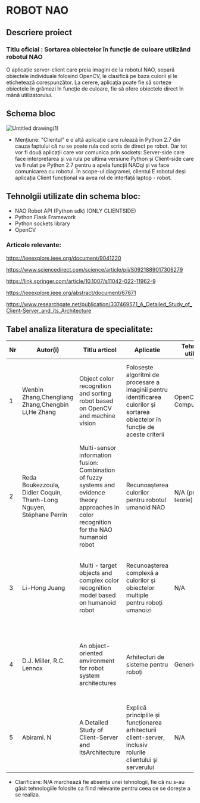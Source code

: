 # ROBOT NAO 

## Descriere proiect

### Titlu oficial : Sortarea obiectelor în funcție de culoare utilizând robotul NAO

O aplicație server-client care preia imagini de la robotul NAO, separă obiectele individuale folosind OpenCV, le clasifică pe baza culorii și le etichetează corespunzător. La cerere, aplicația poate fie să sorteze obiectele în grămezi în funcție de culoare, fie să ofere obiectele direct în mână utilizatorului.

## Schema bloc
![Untitled drawing(1)](https://github.com/user-attachments/assets/7a2a1243-8bba-4fcb-ae83-39dca016481d)

* Mențiune: "Clientul" e o altă aplicație care rulează în Python 2.7 din cauza faptului că nu se poate rula cod scris de direct pe robot. Dar tot vor fi două aplicații care vor comunica prin sockets: Server-side care face interpretarea și va rula pe ultima versiune Python și Client-side care va fi rulat pe Python 2.7 pentru a apela funcții NAOqi și va face comunicarea cu robotul. În scope-ul diagramei, clientul E robotul deși aplicația Client funcțional va avea rol de interfață laptop - robot.

## Tehnolgii utilizate din schema bloc:

* NAO Robot API (Python sdk) (ONLY CLIENTSIDE)
* Python Flask Framework
* Python sockets library 
* OpenCV


### Articole relevante:

https://ieeexplore.ieee.org/document/9041220

https://www.sciencedirect.com/science/article/pii/S0921889017306279

https://link.springer.com/article/10.1007/s11042-022-11962-9

https://ieeexplore.ieee.org/abstract/document/67671

https://www.researchgate.net/publication/337469571_A_Detailed_Study_of_Client-Server_and_its_Architecture

## Tabel analiza literatura de specialitate:

| Nr | Autor(i) | Titlu articol | Aplicatie | Tehnologii utilizate | Abordare | Rezultate | Limitari |
|----------|----------|----------|----------|----------|----------|----------|----------|
|  1  |  Wenbin Zhang,Chengliang Zhang,Chengbin Li,He Zhang   |   Object color recognition and sorting robot based on OpenCV and machine vision   |   Folosește algoritmi de procesare a imaginii pentru identificarea culorilor și sortarea obiectelor în funcție de aceste criterii  |   OpenCV, Computervision   |   Folosește algoritmi de procesare a imaginii pentru identificarea culorilor și sortarea obiectelor în funcție de aceste criterii   |   Performanță înaltă în sortarea obiectelor pe baza culorii  |  Posibile limitări în medii cu lumină variabilă   |
|  2  |   Reda Boukezzoula, Didier Coquin, Thanh-Long Nguyen, Stéphane Perrin   |   Multi-sensor information fusion: Combination of fuzzy systems and evidence theory approaches in color recognition for the NAO humanoid robot   |   Recunoașterea culorilor pentru robotul umanoid NAO  |   N/A (primar teorie) |   Integrează sisteme fuzzy cu teoria evidenței pentru a îmbunătăți fiabilitatea recunoașterii culorilor în scenarii complexe   |  Fiabilitate crescută în recunoașterea culorilor în medii diverse  |   N/A   | 
|  3  |  Li-Hong Juang   |  Multi - target objects and complex color recognition model based on humanoid robot   |   Recunoașterea complexă a culorilor și obiectelor multiple pentru roboți umanoizi  |   N/A   |   Utilizează un model pentru identificarea mai multor obiecte și culori, adresând complexitatea recunoașterii vizuale   |   Îmbunătățirea preciziei recunoașterii multiplelor obiecte și culori  |   Posibile limitări în medii complexe sau cu obiecte similare   |
|  4 |   D.J. Miller, R.C. Lennox   |  An object-oriented environment for robot system architectures   |Arhitecturi de sisteme pentru roboți  |   Generic OOP   |   Propune un mediu orientat pe obiecte pentru proiectarea și dezvoltarea arhitecturilor de sisteme robotice  |   Simplificarea proiectării modulare și reutilizarea componentelor   |   N/A   | 
|  5  |   Abirami. N    |   A Detailed Study of Client-Server and itsArchitecture   |  Explică principiile și funcționarea arhitecturii client-server, inclusiv rolurile clientului și serverului  |   N/A |   Separarea entitatilor pentru o comunicare eficienta  |   O aprofundare a modului in care merge sablonul respectiv  |   Porbleme cu șablonul de lucru three-tier   |

* Clarificare: N/A marchează fie absența unei tehnologii, fie că nu s-au găsit tehnologiile folosite ca fiind relevante pentru ceea ce se dorește a se realiza.
